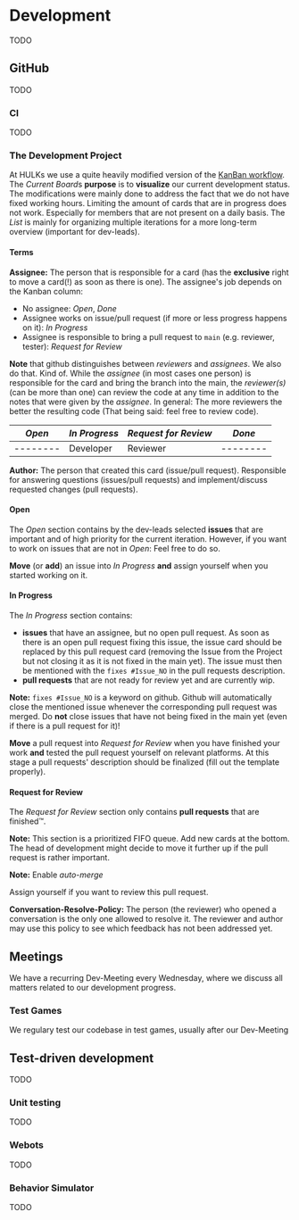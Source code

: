 # Development

TODO

## GitHub

TODO

### CI

TODO

### The Development Project

At HULKs we use a quite heavily modified version of the [KanBan workflow](https://en.wikipedia.org/wiki/Kanban_(development)). The *Current Board*s **purpose** is to **visualize** our current development status. The modifications were mainly done to address the fact that we do not have fixed working hours. Limiting the amount of cards that are in progress does not work. Especially for members that are not present on a daily basis. The *List* is mainly for organizing multiple iterations for a more long-term overview (important for dev-leads).

#### Terms

**Assignee:** The person that is responsible for a card (has the **exclusive** right to move a card(!) as soon as there is one). The assignee's job depends on the Kanban column:

- No assignee: *Open*, *Done*
- Assignee works on issue/pull request (if more or less progress happens on it): *In Progress*
- Assignee is responsible to bring a pull request to `main` (e.g. reviewer, tester): *Request for Review*

**Note** that github distinguishes between *reviewers* and *assignees*. We also do that. Kind of. While the *assignee* (in most cases one person) is responsible for the card and bring the branch into the main, the *reviewer(s)* (can be more than one) can review the code at any time in addition to the notes that were given by the *assignee*. In general: The more reviewers the better the resulting code (That being said: feel free to review code).

| *Open* | *In Progress* | *Request for Review* | *Done* |
|--------|---------------|----------------------|--------|
|--------| Developer     | Reviewer             |--------|

**Author:** The person that created this card (issue/pull request). Responsible for answering questions (issues/pull requests) and implement/discuss requested changes (pull requests).

#### Open

The *Open* section contains by the dev-leads selected **issues** that are important and of high priority for the current iteration. However, if you want to work on issues that are not in *Open*: Feel free to do so.

**Move** (or **add**) an issue into *In Progress* **and** assign yourself when you started working on it.

#### In Progress

The *In Progress* section contains:

- **issues** that have an assignee, but no open pull request. As soon as there is an open pull request fixing this issue, the issue card should be replaced by this pull request card (removing the Issue from the Project but not closing it as it is not fixed in the main yet). The issue must then be mentioned with the `fixes #Issue_NO` in the pull requests description.
- **pull requests** that are not ready for review yet and are currently wip.

**Note:** `fixes #Issue_NO` is a keyword on github. Github will automatically close the mentioned issue whenever the corresponding pull request was merged. Do **not** close issues that have not being fixed in the main yet (even if there is a pull request for it)!

**Move** a pull request into *Request for Review* when you have finished your work **and** tested the pull request yourself on relevant platforms. At this stage a pull requests' description should be finalized (fill out the template properly).

#### Request for Review

The *Request for Review* section only contains **pull requests** that are finished™.

**Note:** This section is a prioritized FIFO queue. Add new cards at the bottom. The head of development might decide to move it further up if the pull request is rather important.

**Note:** Enable *auto-merge*

Assign yourself if you want to review this pull request.

**Conversation-Resolve-Policy:** The person (the reviewer) who opened a conversation is the only one allowed to resolve it. The reviewer and author may use this policy to see which feedback has not been addressed yet.

## Meetings

We have a recurring Dev-Meeting every Wednesday, where we discuss all matters related to our development progress.

### Test Games

We regulary test our codebase in test games, usually after our Dev-Meeting

## Test-driven development

TODO

### Unit testing

TODO

### Webots

TODO

### Behavior Simulator

TODO
